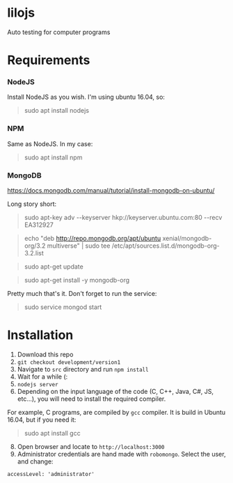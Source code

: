 # lilojs
Auto testing for computer programs

# Requirements
### NodeJS
Install NodeJS as you wish. I'm using ubuntu 16.04, so:
> sudo apt install nodejs

### NPM
Same as NodeJS. In my case:
> sudo apt install npm

### MongoDB
https://docs.mongodb.com/manual/tutorial/install-mongodb-on-ubuntu/

Long story short:
> sudo apt-key adv --keyserver hkp://keyserver.ubuntu.com:80 --recv EA312927

> echo "deb http://repo.mongodb.org/apt/ubuntu xenial/mongodb-org/3.2 multiverse" | sudo tee /etc/apt/sources.list.d/mongodb-org-3.2.list

> sudo apt-get update

> sudo apt-get install -y mongodb-org

Pretty much that's it. Don't forget to run the service:
> sudo service mongod start

# Installation
1. Download this repo
2. `git checkout development/version1`
3. Navigate to `src` directory and run `npm install`
4. Wait for a while (:
5. `nodejs server`
6. Depending on the input language of the code (C, C++, Java, C#, JS, etc...), you will need to install the required compiler.

For example, C programs, are compiled by `gcc` compiler. It is build in Ubuntu 16.04, but if you need it:
> sudo apt install gcc
8. Open browser and locate to `http://localhost:3000`
9. Administrator credentials are hand made with `robomongo`. Select the user, and change:

`accessLevel: 'administrator'`
